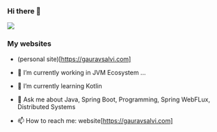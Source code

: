### Hi there 👋

![](https://komarev.com/ghpvc/?username=goro-7&color=blueviolet)

### My websites
- (personal site)[https://gauravsalvi.com]

- 🔭 I’m currently working in JVM Ecosystem ...
- 🌱 I’m currently learning Kotlin
- 💬 Ask me about Java, Spring Boot, Programming, Spring WebFLux, Distributed Systems
- 📫 How to reach me: website[https://gauravsalvi.com]

